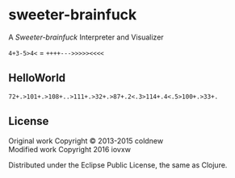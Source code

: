 # sweeter-brainfuck

A *Sweeter-brainfuck* Interpreter and Visualizer

`4+3-5>4<` = `++++--->>>>><<<<`

## HelloWorld

```brainfuck
72+.>101+.>108+..>111+.>32+.>87+.2<.3>114+.4<.5>100+.>33+.
```

## License

Original work Copyright © 2013-2015 coldnew  
Modified work Copyright 2016 iovxw

Distributed under the Eclipse Public License, the same as Clojure.
